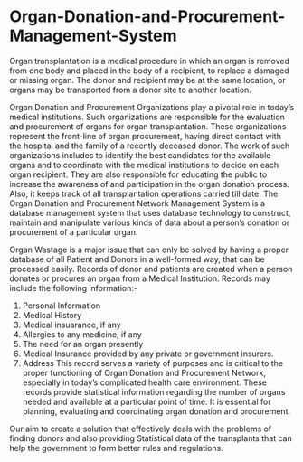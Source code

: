 # Organ-Donation-and-Procurement-Management-System

Organ transplantation is a medical procedure in which an organ is removed from one
body and placed in the body of a recipient, to replace a damaged or missing organ. The
donor and recipient may be at the same location, or organs may be transported from a
donor site to another location.

Organ Donation and Procurement Organizations play a pivotal role in today’s medical
institutions. Such organizations are responsible for the evaluation and procurement of
organs for organ transplantation. These organizations represent the front-line of organ
procurement, having direct contact with the hospital and the family of a recently deceased
donor. The work of such organizations includes to identify the best candidates for the
available organs and to coordinate with the medical institutions to decide on each organ
recipient. They are also responsible for educating the public to increase the awareness of
and participation in the organ donation process. Also, it keeps track of all transplantation
operations carried till date.
The Organ Donation and Procurement Network Management System is a database
management system that uses database technology to construct, maintain and manipulate
various kinds of data about a person’s donation or procurement of a particular organ.

Organ Wastage is a major issue that can only be solved by having a proper database of all
Patient and Donors in a well-formed way, that can be processed easily.
Records of donor and patients are created when a person donates or procures an organ
from a Medical Institution. Records may include the following information:-
1. Personal Information
2. Medical History
3. Medical insuarance, if any
4. Allergies to any medicine, if any
5. The need for an organ presently
6. Medical Insurance provided by any private or government insurers.
7. Address
This record serves a variety of purposes and is critical to the proper functioning of Organ
Donation and Procurement Network, especially in today’s complicated health care
environment. These records provide statistical information regarding the number of organs
needed and available at a particular point of time. It is essential for planning, evaluating
and coordinating organ donation and procurement.

Our aim to create a solution that effectively deals with the problems of finding donors and
also providing Statistical data of the transplants that can help the government to form
better rules and regulations.
